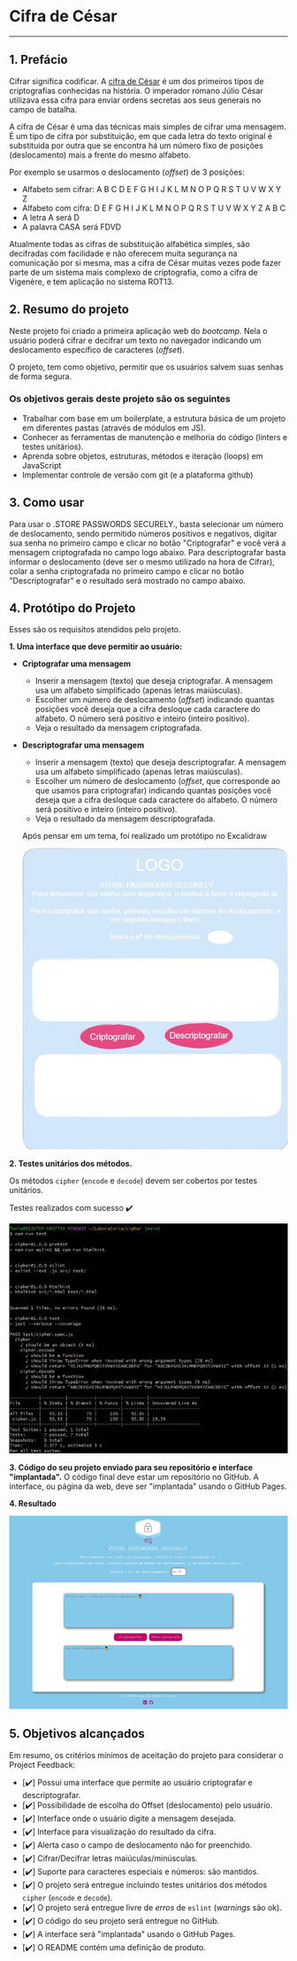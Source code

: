 # Cifra de César

***


## 1. Prefácio

Cifrar significa codificar. A [cifra de César](https://pt.wikipedia.org/wiki/Cifra_de_C%C3%A9sar)
é um dos primeiros tipos de criptografias conhecidas na história.
O imperador romano Júlio César utilizava essa cifra para enviar
ordens secretas aos seus generais no campo de batalha.

A cifra de César é uma das técnicas mais simples de cifrar uma mensagem. É um
tipo de cifra por substituição, em que cada letra do texto original é
substituida por outra que se encontra há um número fixo de posições
(deslocamento) mais a frente do mesmo alfabeto.

Por exemplo se usarmos o deslocamento (_offset_) de 3 posições:

* Alfabeto sem cifrar: A B C D E F G H I J K L M N O P Q R S T U V W X Y Z
* Alfabeto com cifra:  D E F G H I J K L M N O P Q R S T U V W X Y Z A B C
* A letra A será D
* A palavra CASA será FDVD

Atualmente todas as cifras de substituição alfabética simples, são decifradas
com facilidade e não oferecem muita segurança na comunicação por si mesma,
mas a cifra de César muitas vezes pode fazer parte de um sistema
mais complexo de criptografia, como
a cifra de Vigenère, e tem aplicação no sistema ROT13.

## 2. Resumo do projeto

Neste projeto foi criado a primeira aplicação web do _bootcamp_. Nela o usuário
poderá cifrar e decifrar um texto no navegador indicando um deslocamento
específico de caracteres (_offset_). 

O projeto, tem como objetivo, permitir que os usuários salvem suas senhas de forma segura. 

### Os objetivos gerais deste projeto são os seguintes

* Trabalhar com base em um boilerplate, a estrutura básica de um projeto em diferentes
  pastas (através de módulos em JS).
* Conhecer as ferramentas de manutenção e melhoria do código (linters e testes
  unitários).
* Aprenda sobre objetos, estruturas, métodos e iteração (loops) em JavaScript
* Implementar controle de versão com git (e a plataforma github)

## 3. Como usar

Para usar o .STORE PASSWORDS SECURELY., basta selecionar um número de deslocamento, sendo permitido números positivos e negativos,  digitar sua senha no primeiro campo e clicar no botão "Criptografar" e você verá a mensagem criptografada no campo logo abaixo. 
Para descriptografar basta informar o deslocamento (deve ser o mesmo utilizado na hora de Cifrar), colar a senha criptografada no primeiro campo e clicar no botão "Descriptografar" e o resultado será mostrado no campo abaixo.

## 4. Protótipo do Projeto

Esses são os requisitos atendidos pelo projeto.

**1. Uma interface que deve permitir ao usuário:**

* **Criptografar uma mensagem**
  - Inserir a mensagem (texto) que deseja criptografar. A mensagem usa um
    alfabeto simplificado (apenas letras maiúsculas).
  - Escolher um número de deslocamento (_offset_) indicando quantas posições
    você deseja que a cifra desloque cada caractere do alfabeto. O número
    será positivo e inteiro (inteiro positivo).
  - Veja o resultado da mensagem criptografada.

* **Descriptografar uma mensagem**
  - Inserir a mensagem (texto) que deseja descriptografar. A mensagem usa um
    alfabeto simplificado (apenas letras maiúsculas).
  - Escolher um número de deslocamento (_offset_, que corresponde ao que usamos
    para criptografar) indicando quantas posições você deseja que a cifra
    desloque cada caractere do alfabeto. O número será positivo e inteiro
    (inteiro positivo).
  - Veja o resultado da mensagem descriptografada.

  Após pensar em um tema, foi realizado um protótipo no Excalidraw


  ![protótipo.chipher](prot%C3%B3tipo.jpg)


**2. Testes unitários dos métodos.**

Os métodos `cipher` (`encode` e `decode`) devem ser cobertos por testes
unitários.

Testes realizados com sucesso ✔️

![testes.unitários](testes.jpg)

**3. Código do seu projeto enviado para seu repositório e interface "implantada".**
O código final deve estar um repositório no GitHub. A interface, ou página da
web, deve ser "implantada" usando o GitHub Pages.

**4. Resultado**

![projeto.cipher](projeto_cipher.jpg)


## 5. Objetivos alcançados

Em resumo, os critérios mínimos de aceitação do projeto para considerar o
Project Feedback:

* [✔️] Possui uma interface que permite ao usuário criptografar e
  descriptografar.
* [✔️] Possibilidade de escolha do Offset (deslocamento) pelo usuário.
* [✔️] Interface onde o usuário digite a mensagem desejada.
* [✔️] Interface para visualização do resultado da cifra.
* [✔️] Alerta caso o campo de deslocamento não for preenchido.
* [✔️] Cifrar/Decifrar letras maiúculas/minúsculas.
* [✔️] Suporte para caracteres especiais e números: são mantidos.
* [✔️] O projeto será entregue incluindo testes unitários dos métodos `cipher`
  (`encode` e `decode`).
* [✔️] O projeto será entregue livre de _erros_ de `eslint` (_warnings_ são ok).
* [✔️] O código do seu projeto será entregue no GitHub.
* [✔️] A interface será "implantada" usando o GitHub Pages.
* [✔️] O README contém uma definição de produto.
